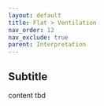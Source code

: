 ```yaml
---
layout: default
title: Flat > Ventilation
nav_order: 12
nav_exclude: true
parent: Interpretation
---
```


## Subtitle
content tbd